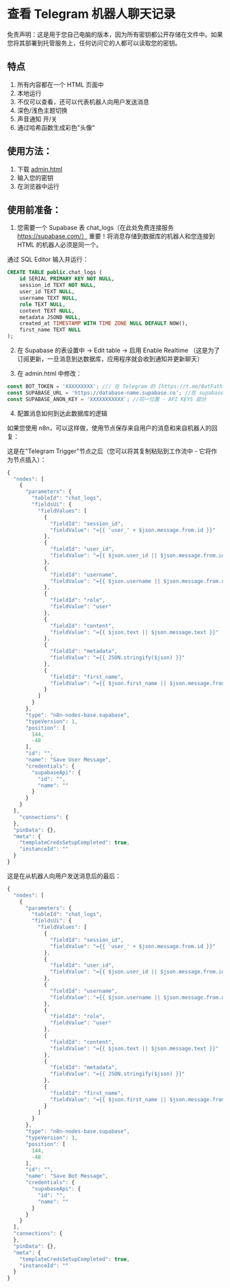 # 查看 Telegram 机器人聊天记录
免责声明：这是用于您自己电脑的版本，因为所有密钥都公开存储在文件中。如果您将其部署到托管服务上，任何访问它的人都可以读取您的密钥。

## 特点
1) 所有内容都在一个 HTML 页面中
2) 本地运行
3) 不仅可以查看，还可以代表机器人向用户发送消息
4) 深色/浅色主题切换
5) 声音通知 开/关
6) 通过哈希函数生成彩色"头像"

## 使用方法：
1) 下载 [admin.html](admin.html)
2) 输入您的密钥
3) 在浏览器中运行

## 使用前准备：
1) 您需要一个 Supabase 表 chat_logs（在此处免费连接服务 https://supabase.com/）
重要！将消息存储到数据库的机器人和您连接到 HTML 的机器人必须是同一个。

通过 SQL Editor 输入并运行：
```sql
CREATE TABLE public.chat_logs (
    id SERIAL PRIMARY KEY NOT NULL,
    session_id TEXT NOT NULL,
    user_id TEXT NULL,
    username TEXT NULL,
    role TEXT NULL,
    content TEXT NULL,
    metadata JSONB NULL,
    created_at TIMESTAMP WITH TIME ZONE NULL DEFAULT NOW(),
    first_name TEXT NULL
);
```
2) 在 Supabase 的表设置中 -> Edit table -> 启用 Enable Realtime
（这是为了订阅更新，一旦消息到达数据库，应用程序就会收到通知并更新聊天）

3) 在 admin.html 中修改：
```js
const BOT_TOKEN = 'XXXXXXXXX'; /// 在 Telegram 的 [https://t.me/BotFather](https://t.me/BotFather) 中获取
const SUPABASE_URL = 'https://database-name.supabase.co'; //在 supabase 数据库的项目设置中获取 - Data API 部分
const SUPABASE_ANON_KEY = 'XXXXXXXXXXX'; //同一位置 - API KEYS 部分
```



4) 配置消息如何到达此数据库的逻辑

如果您使用 n8n，可以这样做，使用节点保存来自用户的消息和来自机器人的回复：

这是在"Telegram Trigger"节点之后（您可以将其复制粘贴到工作流中 - 它将作为节点插入）：
```js
{
  "nodes": [
    {
      "parameters": {
        "tableId": "chat_logs",
        "fieldsUi": {
          "fieldValues": [
            {
              "fieldId": "session_id",
              "fieldValue": "={{ 'user_' + $json.message.from.id }}"
            },
            {
              "fieldId": "user_id",
              "fieldValue": "={{ $json.user_id || $json.message.from.id }}"
            },
            {
              "fieldId": "username",
              "fieldValue": "={{ $json.username || $json.message.from.username }}"
            },
            {
              "fieldId": "role",
              "fieldValue": "user"
            },
            {
              "fieldId": "content",
              "fieldValue": "={{ $json.text || $json.message.text }}"
            },
            {
              "fieldId": "metadata",
              "fieldValue": "={{ JSON.stringify($json) }}"
            },
            {
              "fieldId": "first_name",
              "fieldValue": "={{ $json.first_name || $json.message.from.first_name }}"
            }
          ]
        }
      },
      "type": "n8n-nodes-base.supabase",
      "typeVersion": 1,
      "position": [
        144,
        -48
      ],
      "id": "",
      "name": "Save User Message",
      "credentials": {
        "supabaseApi": {
          "id": "",
          "name": ""
        }
      }
    }
  ],
	"connections": {
  },
  "pinData": {},
  "meta": {
    "templateCredsSetupCompleted": true,
    "instanceId": ""
  }
}
```

这是在从机器人向用户发送消息后的最后：
```js
{
  "nodes": [
    {
      "parameters": {
        "tableId": "chat_logs",
        "fieldsUi": {
          "fieldValues": [
            {
              "fieldId": "session_id",
              "fieldValue": "={{ 'user_' + $json.message.from.id }}"
            },
            {
              "fieldId": "user_id",
              "fieldValue": "={{ $json.user_id || $json.message.from.id }}"
            },
            {
              "fieldId": "username",
              "fieldValue": "={{ $json.username || $json.message.from.username }}"
            },
            {
              "fieldId": "role",
              "fieldValue": "user"
            },
            {
              "fieldId": "content",
              "fieldValue": "={{ $json.text || $json.message.text }}"
            },
            {
              "fieldId": "metadata",
              "fieldValue": "={{ JSON.stringify($json) }}"
            },
            {
              "fieldId": "first_name",
              "fieldValue": "={{ $json.first_name || $json.message.from.first_name }}"
            }
          ]
        }
      },
      "type": "n8n-nodes-base.supabase",
      "typeVersion": 1,
      "position": [
        144,
        -48
      ],
      "id": "",
      "name": "Save Bot Message",
      "credentials": {
        "supabaseApi": {
          "id": "",
          "name": ""
        }
      }
    }
  ],
  "connections": {
  },
  "pinData": {},
  "meta": {
    "templateCredsSetupCompleted": true,
    "instanceId": ""
  }
}
```
